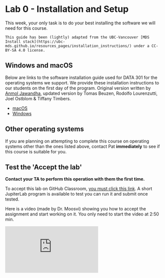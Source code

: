 # Lab 0 - Installation and Setup

This week, your only task is to do your best installing the software we will need for this course.

```{important} 
This guide has been (lightly) adapted from the UBC-Vancouver [MDS Install stack](https://ubc-mds.github.io/resources_pages/installation_instructions/) under a CC-BY-SA 4.0 license.
```

## Windows and macOS

Below are links to the software installation guide used for DATA 301 for the operating systems we support.
We provide these installation instructions to our students on the first day of the program. Original version written by [Anmol Jawandha](https://github.com/Anmol6), updated version by Tomas Beuzen, Rodolfo Lourenzutti, Joel Ostblom & Tiffany Timbers.

- [macOS](install_ds_stack_mac.md)
- [Windows](install_ds_stack_windows.md)

## Other operating systems

If you are planning on attempting to complete this course on operating systems other than the ones listed above, contact Pat **immediately** to see if this course is suitable for you. 

## Test the 'Accept the lab'

**Contact your TA to perform this operation with them the first time.**

To accept this lab on GitHub Classroom, [you must click this link](https://classroom.github.com/a/0vMuOuZl). A short JupiterLab program is available to test you can run it and submit once tested.

Here is a video (made by Dr. Moosvi) showing you how to accept the assignment and start working on it. You only need to start the video at 2:50 min.

<div class="container youtube">
<iframe class="responsive-iframe" src="https://www.youtube-nocookie.com/embed/OrfFTdkghZ4" frameborder="0" allow="accelerometer; autoplay="0"; encrypted-media; gyroscope; picture-in-picture" allowfullscreen></iframe>
</div>

